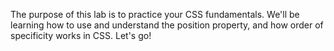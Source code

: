 The purpose of this lab is to practice your CSS fundamentals. We'll be learning how to use and understand the position property, and how order of specificity works in CSS. Let's go!
